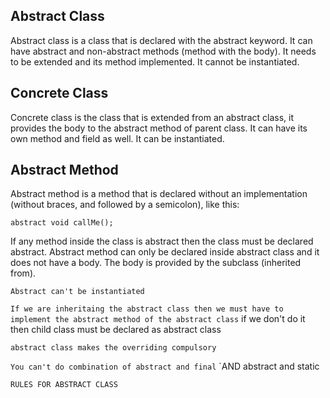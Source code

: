 ## Abstract Class 

Abstract class is a class that is declared with the abstract keyword. It can have abstract and non-abstract methods (method with the body). It needs to be extended and its method implemented. It cannot be instantiated.


## Concrete Class

Concrete class is the class that is extended from an abstract class, it provides the body to the abstract method of parent class. It can have its own method and field as well. It can be instantiated.


## Abstract Method

Abstract method is a method that is declared without an implementation (without braces, and followed by a semicolon), like this:

    abstract void callMe();


If any method inside the class is abstract then the class must be declared abstract. Abstract method can only be declared inside abstract class and it does not have a body. The body is provided by the subclass (inherited from).


`Abstract can't be instantiated`


`If we are inheritaing the abstract class then we must have to implement the abstract method of the abstract class` if we don't do it then child class must be declared as abstract class

`abstract class makes the overriding compulsory`



`You can't do combination of abstract and final` 
`AND abstract and static



`RULES FOR ABSTRACT CLASS` 

